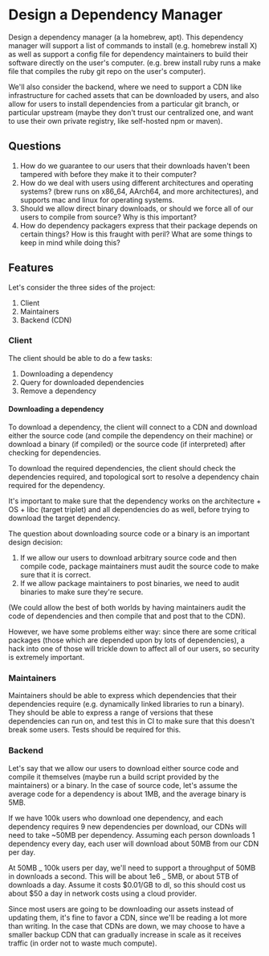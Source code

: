 # Design a Dependency Manager

Design a dependency manager (a la homebrew, apt). This dependency
manager will support a list of commands to install (e.g. homebrew
install X) as well as support a config file for dependency maintainers
to build their software directly on the user's computer. (e.g. brew
install ruby runs a make file that compiles the ruby git repo on the
user's computer).

We'll also consider the backend, where we need to support a CDN like
infrastructure for cached assets that can be downloaded by users, and
also allow for users to install dependencies from a particular git
branch, or particular upstream (maybe they don't trust our centralized
one, and want to use their own private registry, like self-hosted npm or
maven).

## Questions

1. How do we guarantee to our users that their downloads haven't been
   tampered with before they make it to their computer?
2. How do we deal with users using different architectures and operating
   systems? (brew runs on x86_64, AArch64, and more architectures), and
   supports mac and linux for operating systems.
3. Should we allow direct binary downloads, or should we force all of
   our users to compile from source? Why is this important?
4. How do dependency packagers express that their package depends on
   certain things? How is this fraught with peril? What are some things
   to keep in mind while doing this?

## Features

Let's consider the three sides of the project:

1. Client
2. Maintainers
3. Backend (CDN)

### Client

The client should be able to do a few tasks:

1. Downloading a dependency
2. Query for downloaded dependencies
3. Remove a dependency

#### Downloading a dependency

To download a dependency, the client will connect to a CDN and download
either the source code (and compile the dependency on their machine) or
download a binary (if compiled) or the source code (if interpreted)
after checking for dependencies.

To download the required dependencies, the client should check the
dependencies required, and topological sort to resolve a dependency
chain required for the dependency.

It's important to make sure that the dependency works on the
architecture + OS + libc (target triplet) and all dependencies do as
well, before trying to download the target dependency.

The question about downloading source code or a binary is an important
design decision:

1. If we allow our users to download arbitrary source code and then
   compile code, package maintainers must audit the source code to make
   sure that it is correct.
2. If we allow package maintainers to post binaries, we need to audit
   binaries to make sure they're secure.

(We could allow the best of both worlds by having maintainers audit the
code of dependencies and then compile that and post that to the CDN).

However, we have some problems either way: since there are some critical
packages (those which are depended upon by lots of dependencies), a hack
into one of those will trickle down to affect all of our users, so
security is extremely important.

### Maintainers

Maintainers should be able to express which dependencies that their
dependencies require (e.g. dynamically linked libraries to run a
binary). They should be able to express a range of versions that these
dependencies can run on, and test this in CI to make sure that this
doesn't break some users. Tests should be required for this.

### Backend

Let's say that we allow our users to download either source code and
compile it themselves (maybe run a build script provided by the
maintainers) or a binary. In the case of source code, let's assume the
average code for a dependency is about 1MB, and the average binary is
5MB.

If we have 100k users who download one dependency, and each dependency
requires 9 new dependencies per download, our CDNs will need to take
~50MB per dependency. Assuming each person downloads 1 dependency
every day, each user will download about 50MB from our CDN per day.

At 50MB _ 100k users per day, we'll need to support a throughput of 50MB
in downloads a second. This will be about 1e6 _ 5MB, or about 5TB of
downloads a day. Assume it costs $0.01/GB to dl, so this should cost us
about $50 a day in network costs using a cloud provider.

Since most users are going to be downloading our assets instead of
updating them, it's fine to favor a CDN, since we'll be reading a lot
more than writing. In the case that CDNs are down, we may choose to have
a smaller backup CDN that can gradually increase in scale as it receives
traffic (in order not to waste much compute).
